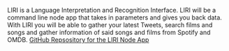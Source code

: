 LIRI is a Language Interpretation and Recognition Interface. LIRI will be a command line node app that takes in parameters and gives you back data. With LIRI you will be able to gather your latest Tweets, search films and songs and gather information of said songs and films from Spotify and OMDB.
<a href="https://github.com/Grascon/liri-node-app">GitHub Repsository for the LIRI Node App </a>